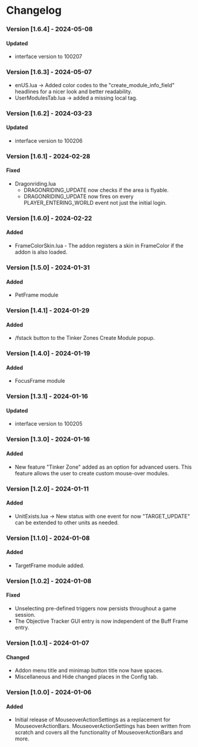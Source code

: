 # **Changelog**
### Version [1.6.4] - 2024-05-08
#### Updated
* interface version to 100207

### Version [1.6.3] - 2024-05-07
* enUS.lua -> Added color codes to the "create_module_info_field" headlines for a nicer look and better readability.
* UserModulesTab.lua -> added a missing local tag.

### Version [1.6.2] - 2024-03-23
#### Updated
* interface version to 100206

### Version [1.6.1] - 2024-02-28
#### Fixed 
* Dragonriding.lua 
    * DRAGONRIDING_UPDATE now checks if the area is flyable. 
    * DRAGONRIDING_UPDATE now fires on every PLAYER_ENTERING_WORLD event not just the initial login.

### Version [1.6.0] - 2024-02-22
#### Added
* FrameColorSkin.lua - The addon registers a skin in FrameColor if the addon is also loaded.

### Version [1.5.0] - 2024-01-31
#### Added
* PetFrame module

### Version [1.4.1] - 2024-01-29
#### Added
* /fstack button to the Tinker Zones Create Module popup.

### Version [1.4.0] - 2024-01-19
#### Added
* FocusFrame module

### Version [1.3.1] - 2024-01-16
#### Updated
* interface version to 100205

### Version [1.3.0] - 2024-01-16
#### Added
* New feature "Tinker Zone" added as an option for advanced users. This feature allows the user to create custom mouse-over modules.

### Version [1.2.0] - 2024-01-11
#### Added
* UnitExists.lua -> New status with one event for now "TARGET_UPDATE" can be extended to other units as needed.                                                                     

### Version [1.1.0] - 2024-01-08
#### Added 
* TargetFrame module added.

### Version [1.0.2] - 2024-01-08
#### Fixed 
* Unselecting pre-defined triggers now persists throughout a game session.
* The Objective Tracker GUI entry is now independent of the Buff Frame entry.

### Version [1.0.1] - 2024-01-07
#### Changed 
* Addon menu title and minimap button title now have spaces.
* Miscellaneous and Hide changed places in the Config tab.

### Version [1.0.0] - 2024-01-06
#### Added 
* Initial release of MouseoverActionSettings as a replacement for MouseoverActionBars. MouseoverActionSettings has been written from scratch and covers all the functionality of MouseoverActionBars and more.
